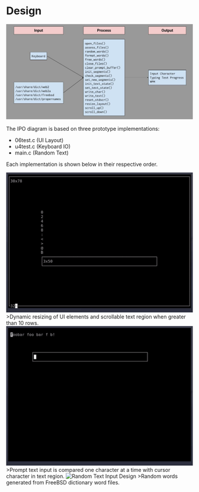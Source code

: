 # Design

![IPO Diagram](images/ipo.jpg "Input-Process-Output Diagram")

The IPO diagram is based on three prototype implementations:
* 06test.c  (UI Layout)
* u4test.c  (Keyboard IO)
* main.c    (Random Text)

Each implementation is shown below in their respective order.

<!--- ![UI Layout Design](images/ui.gif) -->
<img src="images/ui.gif" alt="UI Layout Design" width=600>
>Dynamic resizing of UI elements and scrollable text region when greater than 10 rows.

<!--- ![Keyboard IPO Design](images/kbd.gif) -->
<img src="images/kbd.gif" alt="Keyboard IPO Design" width=600>
>Prompt text input is compared one character at a time with cursor character in text region.

<!--- ![Random Text Input Design](images/data.gif) -->
<img src="images/data.gif" alt="Random Text Input Design" width=600>
>Random words generated from FreeBSD dictionary word files.

